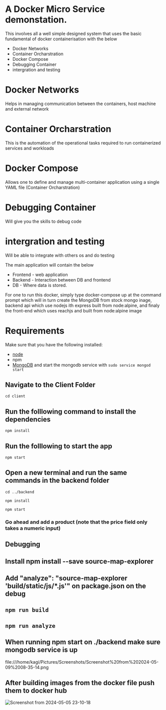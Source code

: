 # A Docker Micro Service demonstation.
This involves all a well simple designed system that uses the basic fundamental of docker containerisation with the below 
- Docker Networks
- Container Orcharstration
- Docker Compose
- Debugging Container
- intergration and testing

 # Docker Networks
 Helps in managing communication between the containers, host machine and external network

 # Container Orcharstration 
 This is the automation of the operational tasks required to run containerized services and workloads

 # Docker Compose
 Allows one to define and manage multi-container application using a single YAML file (Container Orcharstration)

 #  Debugging Container
 Will give you the skills to debug code

 # intergration and testing
 Will be able to integrate with others os and do testing

 The main application will contain the below
- Frontend - web application
- Backend - Interaction between DB and frontend
- DB - Where data is stored.

For one to run this docker, simply type docker-compose up at the command prompt which will in turn create the MongoDB from stock mongo inage, backend api which use nodejs ith express built from node:alpine, and finaly the front-end which uses reachjs and built from node:alpine image

# Requirements
Make sure that you have the following installed:
- [node](https://www.digitalocean.com/community/tutorials/how-to-install-node-js-on-ubuntu-18-04) 
- npm 
- [MongoDB](https://docs.mongodb.com/manual/tutorial/install-mongodb-on-ubuntu/) and start the mongodb service with `sudo service mongod start`

## Navigate to the Client Folder 
 `cd client`

## Run the folllowing command to install the dependencies 
 `npm install`

## Run the folllowing to start the app
 `npm start`

## Open a new terminal and run the same commands in the backend folder
 `cd ../backend`

 `npm install`

 `npm start`

 ### Go ahead and add a product (note that the price field only takes a numeric input)

 ## Debugging 
 ## Install npm install --save source-map-explorer
 ##  Add "analyze": "source-map-explorer 'build/static/js/*.js'"  on package.json on the debug
   ##  `npm run build`
   ##  `npm run analyze`

## When running npm start on ./backend make sure mongodb service is up
file:///home/kagi/Pictures/Screenshots/Screenshot%20from%202024-05-09%2008-35-14.png

## After building images from the docker file push them to docker hub

![Screenshot from 2024-05-05 23-10-18](https://github.com/mwaskagi/yolo/assets/53992099/332a016a-654b-4dea-940d-540a0222a810)




